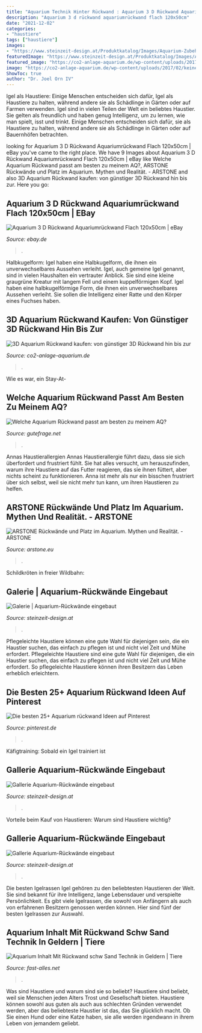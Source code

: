 ```yaml
---
title: "Aquarium Technik Hinter Rückwand : Aquarium 3 D Rückwand Aquariumrückwand Flach 120x50cm"
description: "Aquarium 3 d rückwand aquariumrückwand flach 120x50cm"
date: "2021-12-02"
categories:
- "haustiere"
tags: ["haustiere"]
images:
- "https://www.steinzeit-design.at/Produktkatalog/Images/Aquarium-Zubehoer/102236.jpg"
featuredImage: "https://www.steinzeit-design.at/Produktkatalog/Images/Aquarium-Zubehoer/102236.jpg"
featured_image: "https://co2-anlage-aquarium.de/wp-content/uploads/2017/02/keine-rueckwand-aquarium.jpg"
image: "https://co2-anlage-aquarium.de/wp-content/uploads/2017/02/keine-rueckwand-aquarium.jpg"
ShowToc: true
author: "Dr. Joel Orn IV"
---
```



Igel als Haustiere: Einige Menschen entscheiden sich dafür, Igel als Haustiere zu halten, während andere sie als Schädlinge in Gärten oder auf Farmen verwenden.
Igel sind in vielen Teilen der Welt ein beliebtes Haustier. Sie gelten als freundlich und haben genug Intelligenz, um zu lernen, wie man spielt, isst und trinkt. Einige Menschen entscheiden sich dafür, sie als Haustiere zu halten, während andere sie als Schädlinge in Gärten oder auf Bauernhöfen betrachten.

	

		
looking for Aquarium 3 D Rückwand Aquariumrückwand Flach 120x50cm | eBay you've came to the right place. We have 9 Images about Aquarium 3 D Rückwand Aquariumrückwand Flach 120x50cm | eBay like Welche Aquarium Rückwand passt am besten zu meinem AQ?, ARSTONE Rückwände und Platz im Aquarium. Mythen und Realität. - ARSTONE and also 3D Aquarium Rückwand kaufen: von günstiger 3D Rückwand hin bis zur. Here you go:
		
    
## Aquarium 3 D Rückwand Aquariumrückwand Flach 120x50cm | EBay

<img loading=lazy src="https://i.ebayimg.com/images/g/JXkAAOSwf31gfTLp/s-l400.jpg" onerror="this.onerror=null;this.src='https://tse1.mm.bing.net/th?id=OIP.gMOAyPC353L0dkCC5REmfQAAAA&amp;pid=15.1';" alt="Aquarium 3 D Rückwand Aquariumrückwand Flach 120x50cm | eBay">

_Source: ebay.de_

>. 

	

Halbkugelform: Igel haben eine Halbkugelform, die ihnen ein unverwechselbares Aussehen verleiht.
Igel, auch gemeine Igel genannt, sind in vielen Haushalten ein vertrauter Anblick. Sie sind eine kleine graugrüne Kreatur mit langem Fell und einem kuppelförmigen Kopf. Igel haben eine halbkugelförmige Form, die ihnen ein unverwechselbares Aussehen verleiht. Sie sollen die Intelligenz einer Ratte und den Körper eines Fuchses haben.

    
## 3D Aquarium Rückwand Kaufen: Von Günstiger 3D Rückwand Hin Bis Zur

<img loading=lazy src="https://co2-anlage-aquarium.de/wp-content/uploads/2017/02/keine-rueckwand-aquarium.jpg" onerror="this.onerror=null;this.src='https://tse2.mm.bing.net/th?id=OIP.NpG6SttF3p-CRs7KwTCtGgHaE8&amp;pid=15.1';" alt="3D Aquarium Rückwand kaufen: von günstiger 3D Rückwand hin bis zur">

_Source: co2-anlage-aquarium.de_

>. 

	

Wie es war, ein Stay-At-

    
## Welche Aquarium Rückwand Passt Am Besten Zu Meinem AQ?

<img loading=lazy src="https://images.gutefrage.net/media/fragen/bilder/welche-aquarium-rueckwand-passt-am-besten-zu-meinem-aq/0_original.jpg?v=1457615113000" onerror="this.onerror=null;this.src='https://tse2.mm.bing.net/th?id=OIP.mQjqFqZYRL2jhdgugWplewHaEd&amp;pid=15.1';" alt="Welche Aquarium Rückwand passt am besten zu meinem AQ?">

_Source: gutefrage.net_

>. 

	

Annas Haustierallergien
Annas Haustierallergie führt dazu, dass sie sich überfordert und frustriert fühlt. Sie hat alles versucht, um herauszufinden, warum ihre Haustiere auf das Futter reagieren, das sie ihnen füttert, aber nichts scheint zu funktionieren. Anna ist mehr als nur ein bisschen frustriert über sich selbst, weil sie nicht mehr tun kann, um ihren Haustieren zu helfen.

    
## ARSTONE Rückwände Und Platz Im Aquarium. Mythen Und Realität. - ARSTONE

<img loading=lazy src="https://www.arstone.eu/wp-content/uploads/2016/06/aquarium_space.jpg" onerror="this.onerror=null;this.src='https://tse1.mm.bing.net/th?id=OIP.pIF1gVFV-iU6fsSAJf4uPwHaEW&amp;pid=15.1';" alt="ARSTONE Rückwände und Platz im Aquarium. Mythen und Realität. - ARSTONE">

_Source: arstone.eu_

>. 

	

Schildkröten in freier Wildbahn:

    
## Galerie | Aquarium-Rückwände Eingebaut

<img loading=lazy src="https://www.steinzeit-design.at/Produktkatalog/Images/Aquarium-Zubehoer/102236.jpg" onerror="this.onerror=null;this.src='https://tse2.mm.bing.net/th?id=OIP.WvY8nTsevEyqhrlRuT6mCwHaEg&amp;pid=15.1';" alt="Galerie | Aquarium-Rückwände eingebaut">

_Source: steinzeit-design.at_

>. 

	

Pflegeleichte Haustiere können eine gute Wahl für diejenigen sein, die ein Haustier suchen, das einfach zu pflegen ist und nicht viel Zeit und Mühe erfordert.
Pflegeleichte Haustiere sind eine gute Wahl für diejenigen, die ein Haustier suchen, das einfach zu pflegen ist und nicht viel Zeit und Mühe erfordert. So pflegeleichte Haustiere können ihren Besitzern das Leben erheblich erleichtern.

    
## Die Besten 25+ Aquarium Rückwand Ideen Auf Pinterest

<img loading=lazy src="https://i.pinimg.com/474x/2c/bc/12/2cbc121644f741595b8617455d2a5538.jpg" onerror="this.onerror=null;this.src='https://tse2.mm.bing.net/th?id=OIP.iGqArdVNUeslTm6XxXztywAAAA&amp;pid=15.1';" alt="Die besten 25+ Aquarium rückwand Ideen auf Pinterest">

_Source: pinterest.de_

>. 

	

Käfigtraining: Sobald ein Igel trainiert ist

    
## Gallerie Aquarium-Rückwände Eingebaut

<img loading=lazy src="https://www.steinzeit-design.at/Produktkatalog/Images/Aquarium-Zubehoer/101642.jpg" onerror="this.onerror=null;this.src='https://tse3.mm.bing.net/th?id=OIP.VHZZjDKYnrZxj14GWzAFfgHaFZ&amp;pid=15.1';" alt="Gallerie Aquarium-Rückwände eingebaut">

_Source: steinzeit-design.at_

>. 

	

Vorteile beim Kauf von Haustieren: Warum sind Haustiere wichtig?

    
## Gallerie Aquarium-Rückwände Eingebaut

<img loading=lazy src="https://www.steinzeit-design.at/Produktkatalog/Images/Aquarium-Zubehoer/101634.jpg" onerror="this.onerror=null;this.src='https://tse2.mm.bing.net/th?id=OIP.3bb5_SbmOlfPwJxKDVrL2gHaGJ&amp;pid=15.1';" alt="Gallerie Aquarium-Rückwände eingebaut">

_Source: steinzeit-design.at_

>. 

	

Die besten Igelrassen
Igel gehören zu den beliebtesten Haustieren der Welt. Sie sind bekannt für ihre Intelligenz, lange Lebensdauer und verspielte Persönlichkeit. Es gibt viele Igelrassen, die sowohl von Anfängern als auch von erfahrenen Besitzern genossen werden können. Hier sind fünf der besten Igelrassen zur Auswahl.

    
## Aquarium Inhalt Mit Rückwand Schw Sand Technik In Geldern | Tiere

<img loading=lazy src="https://www.fast-alles.net/pictures/516405.jpg" onerror="this.onerror=null;this.src='https://tse1.mm.bing.net/th?id=OIP.aL3Opm97E7cXqMPcDCRUcgHaFj&amp;pid=15.1';" alt="Aquarium Inhalt Mit Rückwand schw Sand Technik in Geldern | Tiere">

_Source: fast-alles.net_

>. 

	

Was sind Haustiere und warum sind sie so beliebt?
Haustiere sind beliebt, weil sie Menschen jeden Alters Trost und Gesellschaft bieten. Haustiere können sowohl aus guten als auch aus schlechten Gründen verwendet werden, aber das beliebteste Haustier ist das, das Sie glücklich macht. Ob Sie einen Hund oder eine Katze haben, sie alle werden irgendwann in ihrem Leben von jemandem geliebt.

